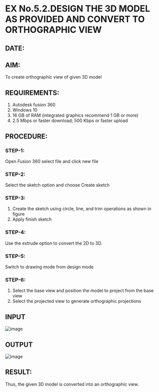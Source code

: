 # EX No.5.2.DESIGN THE 3D MODEL AS PROVIDED AND CONVERT TO ORTHOGRAPHIC VIEW
## DATE:

## AIM: 
To create orthographic view of given 3D model

## REQUIREMENTS: 
1. Autodesk fusion 360
2. Windows 10
3. 16 GB of RAM (integrated graphics recommend 1 GB or more)
4. 2.5 Mbps or faster download; 500 Kbps or faster upload 

## PROCEDURE:

### STEP-1:
Open Fusion 360 select file and click new file

### STEP-2:
Select the sketch option and choose Create sketch

### STEP-3: 
1. Create the sketch using circle, line, and trim operations as shown in figure
2. Apply finish sketch 

### STEP-4:
 Use the extrude option to convert the 2D to 3D.

### STEP-5:
Switch to drawing mode from design mode 
          
### STEP-6:
1. Select the base view and position the model to project from the base view 
2. Select the projected view to generate orthographic projections

## INPUT
![image](https://user-images.githubusercontent.com/113594316/199412055-fa1f658d-65f4-42c2-9c3c-78c93512e905.png)

## OUTPUT
![image](https://github.com/guru14789/EX-No.5.2.DESIGN-THE-3D-MODEL-AS-PROVIDED-AND-CONVERT-TO-ORTHOGRAPHIC-VIEW/assets/151705853/699b6881-eeeb-4311-a162-fc50749ee51a)


## RESULT:
Thus, the given 3D model is converted into an orthographic view.
